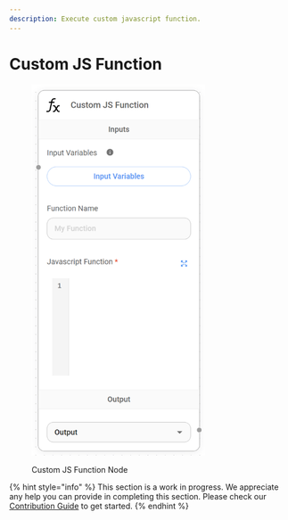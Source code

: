 ```yaml
---
description: Execute custom javascript function.
---
```


# Custom JS Function

<figure><img src="../../../.gitbook/assets/image (9).png" alt="" width="311"><figcaption><p>Custom JS Function Node</p></figcaption></figure>

{% hint style="info" %}
This section is a work in progress. We appreciate any help you can provide in completing this section. Please check our [Contribution Guide](https://toi500.gitbook.io/flowise-docs/\~/changes/8jXR0fgKTRRTOfbueBkZ/contributing) to get started.
{% endhint %}
